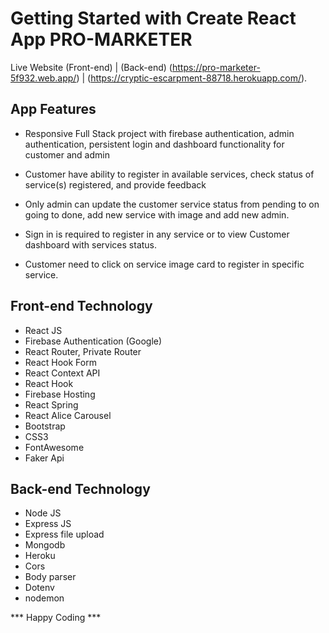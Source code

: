 # Getting Started with Create React App PRO-MARKETER

Live Website (Front-end) | (Back-end)
(https://pro-marketer-5f932.web.app/) | (https://cryptic-escarpment-88718.herokuapp.com/).

## App Features

* Responsive Full Stack project with firebase authentication, admin authentication, persistent login and dashboard functionality for customer and admin

* Customer have ability to register in available services, check status of service(s) registered, and provide feedback

* Only admin can update the customer service status from pending to on going to done, add new service with image and add new admin.

* Sign in is required to register in any service or to view Customer dashboard with services status.

* Customer need to click on service image card to register in specific service.
## Front-end Technology
* React JS
* Firebase Authentication (Google)
* React Router, Private Router
* React Hook Form
* React Context API
* React Hook
* Firebase Hosting
* React Spring
* React Alice Carousel
* Bootstrap
* CSS3
* FontAwesome
* Faker Api
## Back-end Technology
* Node JS
* Express JS
* Express file upload
* Mongodb
* Heroku
* Cors
* Body parser
* Dotenv
* nodemon

*** Happy Coding ***
